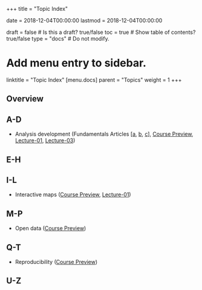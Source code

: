+++
title = "Topic Index"

date = 2018-12-04T00:00:00
lastmod = 2018-12-04T00:00:00

draft = false  # Is this a draft? true/false
toc = true  # Show table of contents? true/false
type = "docs"  # Do not modify.

# Add menu entry to sidebar.
linktitle = "Topic Index"
[menu.docs]
  parent = "Topics"
  weight = 1
+++

## Overview

## A-D

* Analysis development (Fundamentals Articles [[a](/docs/opinionated-tools/), [b](/docs/good-enough-practices/), [c](/docs/protecting-work/)], [Course Preview](/docs/course-preview/), [Lecture-01](/docs/lecture-01/), [Lecture-03](/docs/lecture-03/))

## E-H

## I-L

* Interactive maps ([Course Preview](/docs/course-preview/), [Lecture-01](/docs/lecture-01/))

## M-P

* Open data ([Course Preview](/docs/course-preview/))

## Q-T

* Reproducibility ([Course Preview](/docs/course-preview/))

## U-Z
